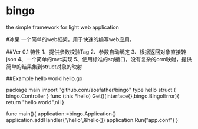 # bingo
the simple framework for light web application

#冰果
一个简单的web框架，用于快速的编写web应用。

##Ver 0.1 特性
1、提供参数校验Tag
2、参数自动绑定
3、根据返回对象直接转json
4、一个简单的mvc实现
5、使用标准的sql接口，没有复杂的orm映射，提供简单的结果集到struct对象的映射

##Example
hello world
hello.go

package main
import "github.com/aosfather/bingo"
type hello struct {
   bingo.Controller
}
func (this *hello) Get()(interface{},bingo.BingoError){
            return "hello world",nil
}

func main(){
    application:=bingo.Application{}
    application.addHandler("/hello",&hello{})
    application.Run("app.conf")
}


